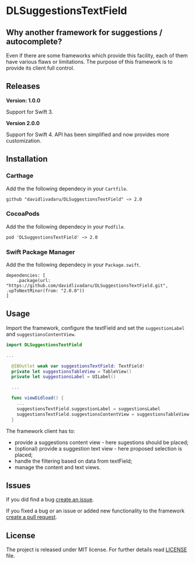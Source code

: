 # DLSuggestionsTextField


## Why another framework for suggestions / autocomplete?

Even if there are some frameworks which provide this facility, each of them have various flaws or limitations. The purpose of this framework is to provide its client full control.

## Releases

**Version: 1.0.0**

Support for Swift 3.

**Version 2.0.0**

Support for Swift 4.
API has been simplified and now provides more customization.

## Installation

### Carthage

Add the the following dependecy in your `Cartfile`.

```
github "davidlivadaru/DLSuggestionsTextField" ~> 2.0
```

### CocoaPods

Add the the following dependecy in your `Podfile`.

```
pod 'DLSuggestionsTextField' ~> 2.0
```

### Swift Package Manager

Add the the following dependecy in your `Package.swift`.

```
dependencies: [
    .package(url: "https://github.com/davidlivadaru/DLSuggestionsTextField.git", .upToNextMinor(from: "2.0.0"))
]
```

## Usage

Import the framework, configure the textField and set the `suggestionLabel` and `suggestionsContentView`.

```Swift
import DLSuggestionsTextField

...

  @IBOutlet weak var suggestionsTextField: TextField!
  private let suggestionsTableView = TableView()
  private let suggestionsLabel = UILabel()

  ...

  func viewDidload() {
    ...
    suggestionsTextField.suggestionLabel = suggestionsLabel
    suggestionsTextField.suggestionsContentView = suggestionsTableView
  }
```

The framework client has to:

* provide a suggestions content view - here sugestions should be placed;
* (optional) provide a suggestion text view - here proposed selection is placed;
* handle the filtering based on data from textField;
* manage the content and text views.

## Issues

If you did find a bug [create an issue](https://github.com/davidlivadaru/DLSuggestionsTextField/issues/new).

If you fixed a bug or an issue or added new functionality to the framework [create a pull request](https://github.com/davidlivadaru/DLSuggestionsTextField/compare).

## License

The project is released under MIT license. For further details read [LICENSE](LICENSE) file.